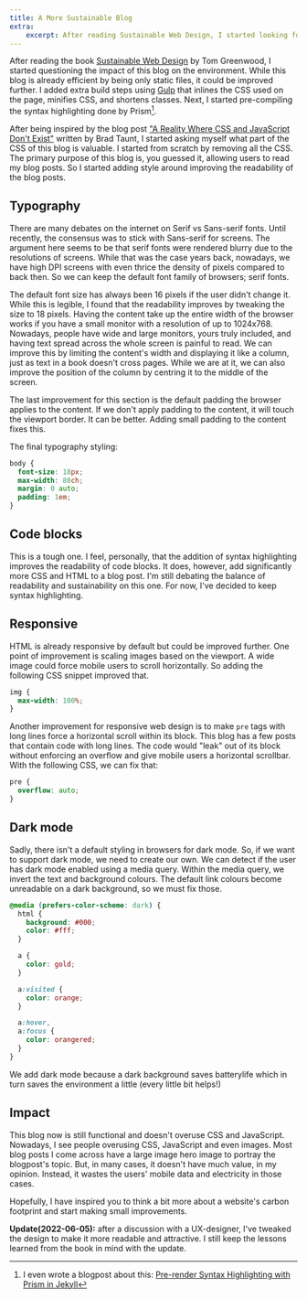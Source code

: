 ```yaml
---
title: A More Sustainable Blog
extra:
    excerpt: After reading Sustainable Web Design, I started looking for ways to reduce the carbon footprint of this blog.
---
```


After reading the book [Sustainable Web Design][1] by Tom Greenwood, I started questioning the impact of this blog on the environment.
While this blog is already efficient by being only static files, it could be improved further.
I added extra build steps using [Gulp][2] that inlines the CSS used on the page, minifies CSS, and shortens classes.
Next, I started pre-compiling the syntax highlighting done by Prism[^1].

After being inspired by the blog post ["A Reality Where CSS and JavaScript Don't Exist"][3] written by Brad Taunt, I started asking myself what part of the CSS of this blog is valuable.
I started from scratch by removing all the CSS.
The primary purpose of this blog is, you guessed it, allowing users to read my blog posts.
So I started adding style around improving the readability of the blog posts.

## Typography

There are many debates on the internet on Serif vs Sans-serif fonts.
Until recently, the consensus was to stick with Sans-serif for screens.
The argument here seems to be that serif fonts were rendered blurry due to the resolutions of screens.
While that was the case years back, nowadays, we have high DPI screens with even thrice the density of pixels compared to back then.
So we can keep the default font family of browsers; serif fonts.

The default font size has always been 16 pixels if the user didn't change it.
While this is legible, I found that the readability improves by tweaking the size to 18 pixels.
Having the content take up the entire width of the browser works if you have a small monitor with a resolution of up to 1024x768.
Nowadays, people have wide and large monitors, yours truly included, and having text spread across the whole screen is painful to read.
We can improve this by limiting the content's width and displaying it like a column, just as text in a book doesn't cross pages.
While we are at it, we can also improve the position of the column by centring it to the middle of the screen.

The last improvement for this section is the default padding the browser applies to the content.
If we don't apply padding to the content, it will touch the viewport border.
It can be better.
Adding small padding to the content fixes this.

The final typography styling:

```css
body {
  font-size: 18px;
  max-width: 80ch;
  margin: 0 auto;
  padding: 1em;
}
```


## Code blocks

This is a tough one.
I feel, personally, that the addition of syntax highlighting improves the readability of code blocks.
It does, however, add significantly more CSS and HTML to a blog post.
I'm still debating the balance of readability and sustainability on this one.
For now, I've decided to keep syntax highlighting.

## Responsive

HTML is already responsive by default but could be improved further.
One point of improvement is scaling images based on the viewport.
A wide image could force mobile users to scroll horizontally.
So adding the following CSS snippet improved that.

```css
img {
  max-width: 100%;
}
```

Another improvement for responsive web design is to make `pre` tags with long lines force a horizontal scroll within its block.
This blog has a few posts that contain code with long lines.
The code would "leak" out of its block without enforcing an overflow and give mobile users a horizontal scrollbar.
With the following CSS, we can fix that:

```css
pre {
  overflow: auto;
}
```

## Dark mode

Sadly, there isn't a default styling in browsers for dark mode.
So, if we want to support dark mode, we need to create our own.
We can detect if the user has dark mode enabled using a media query.
Within the media query, we invert the text and background colours.
The default link colours become unreadable on a dark background, so we must fix those.


```css
@media (prefers-color-scheme: dark) {
  html {
    background: #000;
    color: #fff;
  }

  a {
    color: gold;
  }

  a:visited {
    color: orange;
  }

  a:hover,
  a:focus {
    color: orangered;
  }
}
```

We add dark mode because a dark background saves batterylife which in turn saves the environment a little (every little bit helps!)

## Impact

This blog now is still functional and doesn't overuse CSS and JavaScript.
Nowadays, I see people overusing CSS, JavaScript and even images.
Most blog posts I come across have a large image hero image to portray the blogpost's topic.
But, in many cases, it doesn't have much value, in my opinion.
Instead, it wastes the users' mobile data and electricity in those cases.

Hopefully, I have inspired you to think a bit more about a website's carbon footprint and start making small improvements.

**Update(2022-06-05):** after a discussion with a UX-designer, I've tweaked the design to make it more readable and attractive. I still keep the lessons learned from the book in mind with the update.

[1]: https://abookapart.com/products/sustainable-web-design
[2]: https://gulpjs.com
[3]: https://tdarb.org/css-js-mistake

[^1]: I even wrote a blogpost about this: [Pre-render Syntax Highlighting with Prism in Jekyll](/pre-render-syntax-highlighting-with-prism-in-jekyll)
